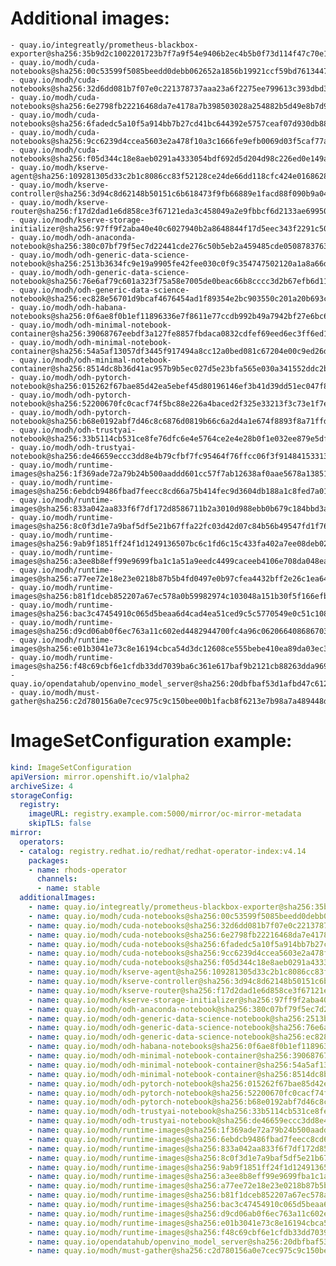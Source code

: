 # Additional images:
    - quay.io/integreatly/prometheus-blackbox-exporter@sha256:35b9d2c1002201723b7f7a9f54e9406b2ec4b5b0f73d114f47c70e15956103b5
    - quay.io/modh/cuda-notebooks@sha256:00c53599f5085beedd0debb062652a1856b19921ccf59bd76134471d24c3fa7d
    - quay.io/modh/cuda-notebooks@sha256:32d6dd081b7f07e0c221378737aaa23a6f2275ee799613c393dbd323175737e8
    - quay.io/modh/cuda-notebooks@sha256:6e2798fb22216468da7e4178a7b398503028a254882b5d49e8b7d94655b32ca9
    - quay.io/modh/cuda-notebooks@sha256:6fadedc5a10f5a914bb7b27cd41bc644392e5757ceaf07d930db884112054265
    - quay.io/modh/cuda-notebooks@sha256:9cc6239d4ccea5603e2a478f10a3c1666fe9efb0069d03f5caf77aaab202e6fb
    - quay.io/modh/cuda-notebooks@sha256:f05d344c18e8aeb0291a4333054bdf692d5d204d98c226ed0e149a9d0291f5cb
    - quay.io/modh/kserve-agent@sha256:109281305d33c2b1c8086cc83f52128ce24de66dd118cfc424e0168628ba78eb
    - quay.io/modh/kserve-controller@sha256:3d94c8d62148b50151c6b618473f9fb66889e1facd88f090b9a043274e50b1d8
    - quay.io/modh/kserve-router@sha256:f17d2dad1e6d858ce3f67121eda3c458049a2e9fbbcf6d2133ae6995084687aa
    - quay.io/modh/kserve-storage-initializer@sha256:97ff9f2aba40e40c6027940b2a8648844f17d5eec343f2291c50ff71b838848b
    - quay.io/modh/odh-anaconda-notebook@sha256:380c07bf79f5ec7d22441cde276c50b5eb2a459485cde05087837639a566ae3d
    - quay.io/modh/odh-generic-data-science-notebook@sha256:2513b3634fc9e19a9905fe42fee030c0f9c354747502120a1a8a66db827a3901
    - quay.io/modh/odh-generic-data-science-notebook@sha256:76e6af79c601a323f75a58e7005de0beac66b8cccc3d2b67efb6d11d85f0cfa1
    - quay.io/modh/odh-generic-data-science-notebook@sha256:ec828e56701d9bcaf4676454ad1f89354e2bc903550c201a20b693c988485ad3
    - quay.io/modh/odh-habana-notebooks@sha256:0f6ae8f0b1ef11896336e7f8611e77ccdb992b49a7942bf27e6bc64d73205d05
    - quay.io/modh/odh-minimal-notebook-container@sha256:39068767eebdf3a127fe8857fbdaca0832cdfef69eed6ec3ff6ed1858029420f
    - quay.io/modh/odh-minimal-notebook-container@sha256:54a5af13057df3445f917494a8cc12a0bed081c67204e00c9ed26daeaf9d0079
    - quay.io/modh/odh-minimal-notebook-container@sha256:8514dc8b36d41ac957b9b5ec027d5e23bfa565e030a341552ddc2ba0f7ba53bc
    - quay.io/modh/odh-pytorch-notebook@sha256:015262f67bae85d42ea5ebef45d80196146ef3b41d39dd51ec047f8be22cbe4a
    - quay.io/modh/odh-pytorch-notebook@sha256:52200670fc0cacf74f5bc88e226a4baced2f325e33213f3c73e1f7e410f81fea
    - quay.io/modh/odh-pytorch-notebook@sha256:b68e0192abf7d46c8c6876d0819b66c6a2d4a1e674f8893f8a71ffdcba96866c
    - quay.io/modh/odh-trustyai-notebook@sha256:33b5114cb531ce8fe76dfc6e4e5764ce2e4e28b0f1e032ee879e5df5c68d58c0
    - quay.io/modh/odh-trustyai-notebook@sha256:de46659eccc3dd8e4b79cfbf7fc95464f76ffcc06f3f914841533130fba2985f
    - quay.io/modh/runtime-images@sha256:1f369ade72a79b24b500aaddd601cc57f7ab12638af0aae5678a13851801e201
    - quay.io/modh/runtime-images@sha256:6ebdcb9486fbad7feecc8cd66a75b414fec9d3604db188a1c8fed7a0187f40ba
    - quay.io/modh/runtime-images@sha256:833a042aa833f6f7df172d8586711b2a3010d988ebb0b679c184bbd3ae0dc9b6
    - quay.io/modh/runtime-images@sha256:8c0f3d1e7a9baf5df5e21b67ffa22fc03d42d07c84b56b49547fd1f7607fc310
    - quay.io/modh/runtime-images@sha256:9ab9f1851ff24f1d1249136507bc6c1fd6c15c433fa402a7ee08deb021f06b25
    - quay.io/modh/runtime-images@sha256:a3ee8b8eff99e9699fba1c1a51a9eedc4499caceeb4106e708da048ea0c30ef3
    - quay.io/modh/runtime-images@sha256:a77ee72e18e23e0218b87b5b4fd0497e0b97cfea4432bff2e26c1ea64a36c84e
    - quay.io/modh/runtime-images@sha256:b81f1dceb852207a67ec578a0b59982974c103048a151b30f5f166efb4e3db46
    - quay.io/modh/runtime-images@sha256:bac3c47454910c065d5beaa6d4cad4ea51ced9c5c5770549e0c51c108bb33fa8
    - quay.io/modh/runtime-images@sha256:d9cd06ab0f6ec763a11c602ed4482944700fc4a96c062066408686703e5327f5
    - quay.io/modh/runtime-images@sha256:e01b3041e73c8e16194cbca54d3dc12608ce555bebe410ea89da03ec372e3f15
    - quay.io/modh/runtime-images@sha256:f48c69cbf6e1cfdb33dd7039ba6c361e617baf9b2121cb88263dda969098b173
    - quay.io/opendatahub/openvino_model_server@sha256:20dbfbaf53d1afbd47c612d953984238cb0e207972ed544a5ea662c2404f276d
    - quay.io/modh/must-gather@sha256:c2d780156a0e7cec975c9c150bee00b1facb8f6213e7b98a7a489448d76dfd94


# ImageSetConfiguration example:
```yaml
kind: ImageSetConfiguration
apiVersion: mirror.openshift.io/v1alpha2
archiveSize: 4
storageConfig:
  registry: 
    imageURL: registry.example.com:5000/mirror/oc-mirror-metadata
    skipTLS: false                       
mirror:
  operators:
  - catalog: registry.redhat.io/redhat/redhat-operator-index:v4.14
    packages:
    - name: rhods-operator
      channels:
      - name: stable
  additionalImages:   
    - name: quay.io/integreatly/prometheus-blackbox-exporter@sha256:35b9d2c1002201723b7f7a9f54e9406b2ec4b5b0f73d114f47c70e15956103b5
    - name: quay.io/modh/cuda-notebooks@sha256:00c53599f5085beedd0debb062652a1856b19921ccf59bd76134471d24c3fa7d
    - name: quay.io/modh/cuda-notebooks@sha256:32d6dd081b7f07e0c221378737aaa23a6f2275ee799613c393dbd323175737e8
    - name: quay.io/modh/cuda-notebooks@sha256:6e2798fb22216468da7e4178a7b398503028a254882b5d49e8b7d94655b32ca9
    - name: quay.io/modh/cuda-notebooks@sha256:6fadedc5a10f5a914bb7b27cd41bc644392e5757ceaf07d930db884112054265
    - name: quay.io/modh/cuda-notebooks@sha256:9cc6239d4ccea5603e2a478f10a3c1666fe9efb0069d03f5caf77aaab202e6fb
    - name: quay.io/modh/cuda-notebooks@sha256:f05d344c18e8aeb0291a4333054bdf692d5d204d98c226ed0e149a9d0291f5cb
    - name: quay.io/modh/kserve-agent@sha256:109281305d33c2b1c8086cc83f52128ce24de66dd118cfc424e0168628ba78eb
    - name: quay.io/modh/kserve-controller@sha256:3d94c8d62148b50151c6b618473f9fb66889e1facd88f090b9a043274e50b1d8
    - name: quay.io/modh/kserve-router@sha256:f17d2dad1e6d858ce3f67121eda3c458049a2e9fbbcf6d2133ae6995084687aa
    - name: quay.io/modh/kserve-storage-initializer@sha256:97ff9f2aba40e40c6027940b2a8648844f17d5eec343f2291c50ff71b838848b
    - name: quay.io/modh/odh-anaconda-notebook@sha256:380c07bf79f5ec7d22441cde276c50b5eb2a459485cde05087837639a566ae3d
    - name: quay.io/modh/odh-generic-data-science-notebook@sha256:2513b3634fc9e19a9905fe42fee030c0f9c354747502120a1a8a66db827a3901
    - name: quay.io/modh/odh-generic-data-science-notebook@sha256:76e6af79c601a323f75a58e7005de0beac66b8cccc3d2b67efb6d11d85f0cfa1
    - name: quay.io/modh/odh-generic-data-science-notebook@sha256:ec828e56701d9bcaf4676454ad1f89354e2bc903550c201a20b693c988485ad3
    - name: quay.io/modh/odh-habana-notebooks@sha256:0f6ae8f0b1ef11896336e7f8611e77ccdb992b49a7942bf27e6bc64d73205d05
    - name: quay.io/modh/odh-minimal-notebook-container@sha256:39068767eebdf3a127fe8857fbdaca0832cdfef69eed6ec3ff6ed1858029420f
    - name: quay.io/modh/odh-minimal-notebook-container@sha256:54a5af13057df3445f917494a8cc12a0bed081c67204e00c9ed26daeaf9d0079
    - name: quay.io/modh/odh-minimal-notebook-container@sha256:8514dc8b36d41ac957b9b5ec027d5e23bfa565e030a341552ddc2ba0f7ba53bc
    - name: quay.io/modh/odh-pytorch-notebook@sha256:015262f67bae85d42ea5ebef45d80196146ef3b41d39dd51ec047f8be22cbe4a
    - name: quay.io/modh/odh-pytorch-notebook@sha256:52200670fc0cacf74f5bc88e226a4baced2f325e33213f3c73e1f7e410f81fea
    - name: quay.io/modh/odh-pytorch-notebook@sha256:b68e0192abf7d46c8c6876d0819b66c6a2d4a1e674f8893f8a71ffdcba96866c
    - name: quay.io/modh/odh-trustyai-notebook@sha256:33b5114cb531ce8fe76dfc6e4e5764ce2e4e28b0f1e032ee879e5df5c68d58c0
    - name: quay.io/modh/odh-trustyai-notebook@sha256:de46659eccc3dd8e4b79cfbf7fc95464f76ffcc06f3f914841533130fba2985f
    - name: quay.io/modh/runtime-images@sha256:1f369ade72a79b24b500aaddd601cc57f7ab12638af0aae5678a13851801e201
    - name: quay.io/modh/runtime-images@sha256:6ebdcb9486fbad7feecc8cd66a75b414fec9d3604db188a1c8fed7a0187f40ba
    - name: quay.io/modh/runtime-images@sha256:833a042aa833f6f7df172d8586711b2a3010d988ebb0b679c184bbd3ae0dc9b6
    - name: quay.io/modh/runtime-images@sha256:8c0f3d1e7a9baf5df5e21b67ffa22fc03d42d07c84b56b49547fd1f7607fc310
    - name: quay.io/modh/runtime-images@sha256:9ab9f1851ff24f1d1249136507bc6c1fd6c15c433fa402a7ee08deb021f06b25
    - name: quay.io/modh/runtime-images@sha256:a3ee8b8eff99e9699fba1c1a51a9eedc4499caceeb4106e708da048ea0c30ef3
    - name: quay.io/modh/runtime-images@sha256:a77ee72e18e23e0218b87b5b4fd0497e0b97cfea4432bff2e26c1ea64a36c84e
    - name: quay.io/modh/runtime-images@sha256:b81f1dceb852207a67ec578a0b59982974c103048a151b30f5f166efb4e3db46
    - name: quay.io/modh/runtime-images@sha256:bac3c47454910c065d5beaa6d4cad4ea51ced9c5c5770549e0c51c108bb33fa8
    - name: quay.io/modh/runtime-images@sha256:d9cd06ab0f6ec763a11c602ed4482944700fc4a96c062066408686703e5327f5
    - name: quay.io/modh/runtime-images@sha256:e01b3041e73c8e16194cbca54d3dc12608ce555bebe410ea89da03ec372e3f15
    - name: quay.io/modh/runtime-images@sha256:f48c69cbf6e1cfdb33dd7039ba6c361e617baf9b2121cb88263dda969098b173
    - name: quay.io/opendatahub/openvino_model_server@sha256:20dbfbaf53d1afbd47c612d953984238cb0e207972ed544a5ea662c2404f276d
    - name: quay.io/modh/must-gather@sha256:c2d780156a0e7cec975c9c150bee00b1facb8f6213e7b98a7a489448d76dfd94

```
